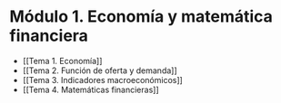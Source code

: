# Módulo 1. Economía y matemática financiera

- [[Tema 1. Economía]]
- [[Tema 2. Función de oferta y demanda]]
- [[Tema 3. Indicadores macroeconómicos]]
- [[Tema 4. Matemáticas financieras]]